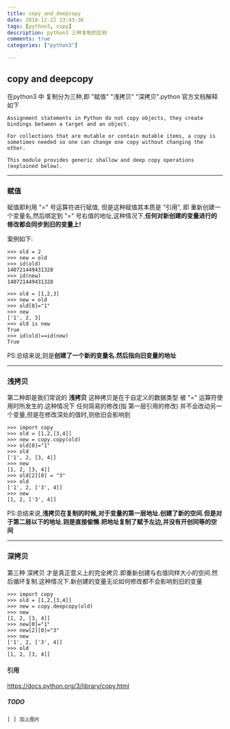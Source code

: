 ```yaml
---
title: copy_and_deepcopy
date: 2018-12-22 13:43:36
tags: [python3, copy]
description: python3 三种复制的区别
comments: true
categories: ["python3"]

---
```

## copy and deepcopy
在python3 中 复制分为三种,即 "赋值" "浅拷贝" "深拷贝".python 官方文档解释如下
```text
Assignment statements in Python do not copy objects, they create bindings between a target and an object.

For collections that are mutable or contain mutable items, a copy is sometimes needed so one can change one copy without changing the other.

This module provides generic shallow and deep copy operations (explained below).
```

---
### 赋值
赋值即利用 "=" 号运算符进行赋值, 但是这种赋值其本质是 “引用”, 即 重新创建一个变量名,然后绑定到 "=" 号右值的地址,这种情况下,**任何对新创建的变量进行的修改都会同步到旧的变量上!**

案例如下:
```python3
>>> old = 2
>>> new = old
>>> id(old)
140721449431328
>>> id(new)
140721449431328

>>> old = [1,2,3]
>>> new = old
>>> old[0]="1"
>>> new
['1', 2, 3]
>>> old is new
True
>>> id(old)==id(new)
True
```
PS:总结来说,则是**创建了一个新的变量名.然后指向旧变量的地址**

---
### 浅拷贝
第二种即是我们常说的 **浅拷贝** 这种拷贝是在于自定义的数据类型 被 "=" 运算符使用时所发生的.这种情况下 任何简易的修改(指 第一层引用的修改) 并不会改动另一个变量,但是在修改深处的值时,则依旧会影响到
```python3
>>> import copy
>>> old = [1,2,[3,4]]
>>> new = copy.copy(old)
>>> old[0]="1"
>>> old
['1', 2, [3, 4]]
>>> new
[1, 2, [3, 4]]
>>> old[2][0] = "3"
>>> old
['1', 2, ['3', 4]]
>>> new
[1, 2, ['3', 4]]
```
PS:总结来说,**浅拷贝在复制的时候,对于变量的第一层地址.创建了新的空间.但是对于第二层以下的地址.则是直接偷懒.把地址复制了赋予左边,并没有开创同等的空间**

---
### 深拷贝
第三种 深拷贝 才是真正意义上的完全拷贝.即重新创建与右值同样大小的空间.然后循环复制.这种情况下.新创建的变量无论如何修改都不会影响到旧的变量

```python3
>>> import copy
>>> old = [1,2,[3,4]]
>>> new = copy.deepcopy(old)
>>> new
[1, 2, [3, 4]]
>>> new[0]="1"
>>> new[2][0]="3"
>>> new
['1', 2, ['3', 4]]
>>> old
[1, 2, [3, 4]]
```

#### 引用
https://docs.python.org/3/library/copy.html
##### TODO
    [ ] 加上图片